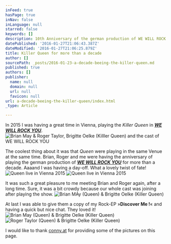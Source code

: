 ```yaml
---
inFeed: true
hasPage: true
inNav: false
inLanguage: null
starred: false
keywords: []
description: 10th Anniversary of the german production of WE WILL ROCK YOU
datePublished: '2016-01-27T21:06:43.387Z'
dateModified: '2016-01-27T21:06:25.879Z'
title: Killer Queen for more than a decade
author: []
sourcePath: _posts/2016-01-23-a-decade-beeing-the-killer-queen.md
published: true
authors: []
publisher:
  name: null
  domain: null
  url: null
  favicon: null
url: a-decade-beeing-the-killer-queen/index.html
_type: Article

---
```

In 2015 I was having a great time in Vienna, playing the _Killer Queen_ in _**[WE WILL ROCK YOU][0]**_. ![Brian May & Roger Taylor, Brigitte Oelke (KiIller Queen) and the cast of WE WILL ROCK YOU](https://s3-us-west-2.amazonaws.com/the-grid-img/p/5ca3e2a86151ac0ddc60b1891ccbe75551968e30.jpg)

The coolest thing about it was that _Queen_ were playing in the same Venue at the same time. Brian, Roger and me were having the anniversary of playing the german production of _**[WE WILL ROCK YOU][0]**_ for more than a decade.  Aaaand I was having  a day-off. What a lovely twist of fate!
![Queen live in Vienna 2015](https://s3-us-west-2.amazonaws.com/the-grid-img/p/4a5fb9831ed6c0353f44235e748127331389a028.jpg)
![Queen live in Vienna 2015](https://the-grid-user-content.s3-us-west-2.amazonaws.com/296a6069-af5a-4c61-b8f4-b4a1fe7cc18a.jpg)

It was such a great pleasure to me meeting Brian and Roger again, after a long time. Sure, it was a bit crowdy because our whole cast was joining after playing the show. ![Brian MAy (Queen) & Brigitte Oelke (Killer Queen)](https://s3-us-west-2.amazonaws.com/the-grid-img/p/74482f9e09781146c0eace3d301a1abb1d8b037a.jpg)

At last I was able to give them a copy of my Rock-EP »**Discover Me !**« and having a quick but nice chat. They loved  it!
![Brian May (Queen) & Brigitte Oelke (Killer Queen)](https://the-grid-user-content.s3-us-west-2.amazonaws.com/e1bc87ed-1610-4351-9abd-6ba4d3979e82.jpg)
![Roger Taylor (Queen) &  Brigitte Oelke (Killer Queen)](https://the-grid-user-content.s3-us-west-2.amazonaws.com/5f5d5ff2-cda0-4f5a-9403-616643e226ae.jpg)

I would like to thank [conny.at][1] for providing some of the pictures on this page.

[0]: http://www.wewillrockyou.de/
[1]: http://www.conny.at/